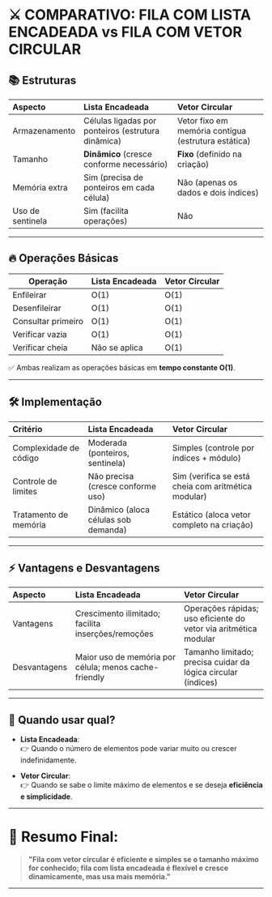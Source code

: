 # ⚔️ COMPARATIVO: FILA COM LISTA ENCADEADA vs FILA COM VETOR CIRCULAR

## 📚 Estruturas

| Aspecto                | Lista Encadeada                              | Vetor Circular                                   |
|:-----------------------|:---------------------------------------------|:-------------------------------------------------|
| Armazenamento          | Células ligadas por ponteiros (estrutura dinâmica) | Vetor fixo em memória contígua (estrutura estática) |
| Tamanho                | **Dinâmico** (cresce conforme necessário)    | **Fixo** (definido na criação)                  |
| Memória extra          | Sim (precisa de ponteiros em cada célula)   | Não (apenas os dados e dois índices)            |
| Uso de sentinela       | Sim (facilita operações)                     | Não                                              |

---

## 🔥 Operações Básicas

| Operação           | Lista Encadeada | Vetor Circular |
|--------------------|-----------------|----------------|
| Enfileirar         | O(1)            | O(1)           |
| Desenfileirar      | O(1)            | O(1)           |
| Consultar primeiro | O(1)            | O(1)           |
| Verificar vazia    | O(1)            | O(1)           |
| Verificar cheia    | Não se aplica   | O(1)           |

✅ Ambas realizam as operações básicas em **tempo constante O(1)**.

---

## 🛠️ Implementação

| Critério               | Lista Encadeada                              | Vetor Circular                                    |
|:-----------------------|:---------------------------------------------|:--------------------------------------------------|
| Complexidade de código | Moderada (ponteiros, sentinela)              | Simples (controle por índices + módulo)           |
| Controle de limites    | Não precisa (cresce conforme uso)            | Sim (verifica se está cheia com aritmética modular) |
| Tratamento de memória  | Dinâmico (aloca células sob demanda)         | Estático (aloca vetor completo na criação)        |

---

## ⚡ Vantagens e Desvantagens

| Aspecto              | Lista Encadeada                                    | Vetor Circular                                                |
|:---------------------|:---------------------------------------------------|:---------------------------------------------------------------|
| Vantagens            | Crescimento ilimitado; facilita inserções/remoções | Operações rápidas; uso eficiente do vetor via aritmética modular |
| Desvantagens         | Maior uso de memória por célula; menos cache-friendly | Tamanho limitado; precisa cuidar da lógica circular (índices)   |

---

## 🎯 Quando usar qual?

- **Lista Encadeada**:  
  👉 Quando o número de elementos pode variar muito ou crescer indefinidamente.

- **Vetor Circular**:  
  👉 Quando se sabe o limite máximo de elementos e se deseja **eficiência e simplicidade**.

---

# 🧠 Resumo Final:

> **"Fila com vetor circular é eficiente e simples se o tamanho máximo for conhecido; fila com lista encadeada é flexível e cresce dinamicamente, mas usa mais memória."**

---

